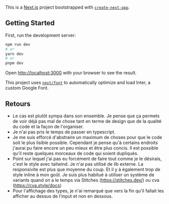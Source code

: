 This is a [Next.js](https://nextjs.org/) project bootstrapped with [`create-next-app`](https://github.com/vercel/next.js/tree/canary/packages/create-next-app).

## Getting Started

First, run the development server:

```bash
npm run dev
# or
yarn dev
# or
pnpm dev
```

Open [http://localhost:3000](http://localhost:3000) with your browser to see the result.

This project uses [`next/font`](https://nextjs.org/docs/basic-features/font-optimization) to automatically optimize and load Inter, a custom Google Font.

## Retours

- Le cas est plutôt sympa dans son ensemble. Je pense que ça permets de voir déjà pas mal de chose tant en terme de design que de la qualité du code et la façon de l'organiser.
- Je n'ai pas pris le temps de passer en typescript.
- Je me suis efforcé d'abstraire un maximum de choses pour que le code soit le plus lisible possible. Cependant je pense qu'à certains endroits j'aurai pu faire encore un peu mieux et être plus concis. Il est possible qu'il reste quelques morceaux de code qui soient dupliqués.
- Point sur lequel j'ai pas eu forcément de faire tout comme je le désirais, c'est le style avec tailwind. Je n'ai pas utilisé de lib externe. La responsivite est plus que moyenne du coup. Et il y à également trop de style inline à mon goût. Je suis plus habitué à utiliser un système de variants quand on a le temps via Stitches (https://stitches.dev/) ou cva (https://cva.style/docs)
- Pour l'affichage des types, je n'ai remarqué que vers la fin qu'il fallait les afficher au dessus de l'input et non en dessous.
